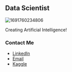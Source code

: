## Data Scientist

![1691760234806](https://github.com/mmmarchetti/mmmarchetti/assets/42682612/828a293d-7022-4416-b23c-941f97caa420)

Creating Artificial Intelligence!

### Contact Me
- [LinkedIn](https://www.linkedin.com/in/mmmarchetti/)
- [Email](mailto:marcosmartins.marchetti@gmail.com)
- [Kaggle](https://www.kaggle.com/mmmarchetti)
